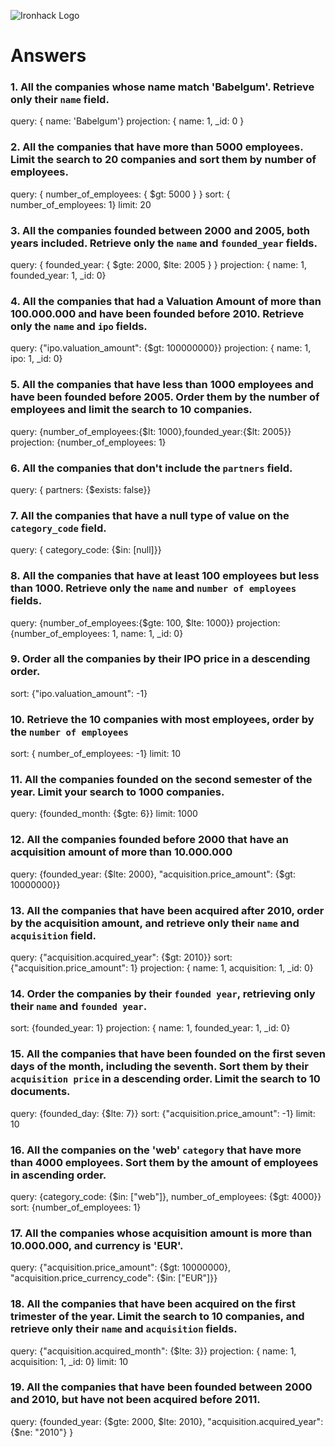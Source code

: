 ![Ironhack Logo](https://i.imgur.com/1QgrNNw.png)

# Answers

### 1. All the companies whose name match 'Babelgum'. Retrieve only their `name` field.

query: { name: 'Babelgum'}
projection: { name: 1, _id: 0 }

### 2. All the companies that have more than 5000 employees. Limit the search to 20 companies and sort them by **number of employees**.

query: { number_of_employees: { $gt: 5000 } }
sort: { number_of_employees: 1}
limit: 20

### 3. All the companies founded between 2000 and 2005, both years included. Retrieve only the `name` and `founded_year` fields.

query: { founded_year: { $gte: 2000, $lte: 2005 } }
projection: { name: 1, founded_year: 1, _id: 0}
### 4. All the companies that had a Valuation Amount of more than 100.000.000 and have been founded before 2010. Retrieve only the `name` and `ipo` fields.

query: {"ipo.valuation_amount": {$gt: 100000000}}
projection: { name: 1, ipo: 1, _id: 0}

### 5. All the companies that have less than 1000 employees and have been founded before 2005. Order them by the number of employees and limit the search to 10 companies.

query:  {number_of_employees:{$lt: 1000},founded_year:{$lt: 2005}}
projection: {number_of_employees: 1}

### 6. All the companies that don't include the `partners` field.
query: { partners: {$exists: false}}

### 7. All the companies that have a null type of value on the `category_code` field.
query: { category_code: {$in: [null]}}

### 8. All the companies that have at least 100 employees but less than 1000. Retrieve only the `name` and `number of employees` fields.

query:  {number_of_employees:{$gte: 100, $lte: 1000}}
projection: {number_of_employees: 1, name: 1, _id: 0}

### 9. Order all the companies by their IPO price in a descending order.

sort: {"ipo.valuation_amount": -1}


### 10. Retrieve the 10 companies with most employees, order by the `number of employees`

sort: { number_of_employees: -1}
limit: 10


### 11. All the companies founded on the second semester of the year. Limit your search to 1000 companies.

query: {founded_month: {$gte: 6}}
limit: 1000


### 12. All the companies founded before 2000 that have an acquisition amount of more than 10.000.000

query: {founded_year: {$lte: 2000}, "acquisition.price_amount": {$gt: 10000000}}



### 13. All the companies that have been acquired after 2010, order by the acquisition amount, and retrieve only their `name` and `acquisition` field.

query: {"acquisition.acquired_year": {$gt: 2010}}
sort: {"acquisition.price_amount": 1}
projection: { name: 1, acquisition: 1, _id: 0}


### 14. Order the companies by their `founded year`, retrieving only their `name` and `founded year`.

sort: {founded_year: 1}
projection: { name: 1, founded_year: 1, _id: 0}

### 15. All the companies that have been founded on the first seven days of the month, including the seventh. Sort them by their `acquisition price` in a descending order. Limit the search to 10 documents.

query: {founded_day: {$lte: 7}}
sort: {"acquisition.price_amount": -1}
limit: 10


### 16. All the companies on the 'web' `category` that have more than 4000 employees. Sort them by the amount of employees in ascending order.

query: {category_code: {$in: ["web"]}, number_of_employees: {$gt: 4000}}
sort: {number_of_employees: 1}


### 17. All the companies whose acquisition amount is more than 10.000.000, and currency is 'EUR'.

query: {"acquisition.price_amount": {$gt: 10000000}, "acquisition.price_currency_code": {$in: ["EUR"]}}



### 18. All the companies that have been acquired on the first trimester of the year. Limit the search to 10 companies, and retrieve only their `name` and `acquisition` fields.

query: {"acquisition.acquired_month": {$lte: 3}}
projection: { name: 1, acquisition: 1, _id: 0}
limit: 10

### 19. All the companies that have been founded between 2000 and 2010, but have not been acquired before 2011.

query: {founded_year: {$gte: 2000, $lte: 2010}, "acquisition.acquired_year": {$ne: "2010"} }


